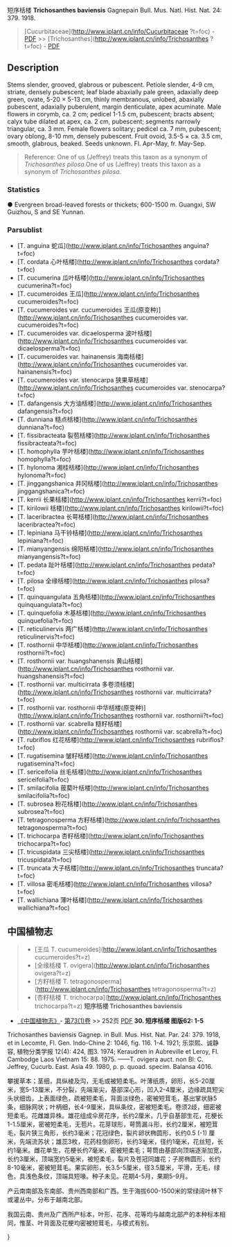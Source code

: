 短序栝楼 **Trichosanthes baviensis** Gagnepain Bull. Mus. Natl. Hist. Nat. 24: 379. 1918.

> [Cucurbitaceae](http://www.iplant.cn/info/Cucurbitaceae ?t=foc) - [PDF](http://iplant.cn/foc/pdf/Cucurbitaceae.pdf) >> [Trichosanthes](http://www.iplant.cn/info/Trichosanthes ?t=foc) - [PDF](http://www.iplant.cn/foc/pdf/Trichosanthes.pdf)

## Description

Stems slender, grooved, glabrous or pubescent. Petiole slender, 4-9 cm, striate, densely pubescent; leaf blade abaxially pale green, adaxially deep green, ovate, 5-20 × 5-13 cm, thinly membranous, unlobed, abaxially pubescent, adaxially puberulent, margin denticulate, apex acuminate. Male flowers in corymb, ca. 2 cm; pedicel 1-1.5 cm, pubescent; bracts absent; calyx tube dilated at apex, ca. 2 cm, pubescent; segments narrowly triangular, ca. 3 mm. Female flowers solitary; pedicel ca. 7 mm, pubescent; ovary oblong, 8-10 mm, densely pubescent. Fruit ovoid, 3.5-5 × ca. 3.5 cm, smooth, glabrous, beaked. Seeds unknown. Fl. Apr-May, fr. May-Sep.
> Reference: 
> One of us (Jeffrey) treats this taxon as a synonym of *Trichosanthes pilosa*.One of us (Jeffrey) treats this taxon as a synonym of *Trichosanthes pilosa*.

### Statistics
● Evergreen broad-leaved forests or thickets; 600-1500 m. Guangxi, SW Guizhou, S and SE Yunnan.

### Parsublist

* [T.  anguina  蛇瓜](http://www.iplant.cn/info/Trichosanthes anguina?t=foc)
* [T.  cordata  心叶栝楼](http://www.iplant.cn/info/Trichosanthes cordata?t=foc)
* [T.  cucumerina  瓜叶栝楼](http://www.iplant.cn/info/Trichosanthes cucumerina?t=foc)
* [T.  cucumeroides  王瓜](http://www.iplant.cn/info/Trichosanthes cucumeroides?t=foc)
* [T.  cucumeroides var. cucumeroides  王瓜(原变种)](http://www.iplant.cn/info/Trichosanthes cucumeroides var. cucumeroides?t=foc)
* [T.  cucumeroides var. dicaelosperma  波叶栝楼](http://www.iplant.cn/info/Trichosanthes cucumeroides var. dicaelosperma?t=foc)
* [T.  cucumeroides var. hainanensis  海南栝楼](http://www.iplant.cn/info/Trichosanthes cucumeroides var. hainanensis?t=foc)
* [T.  cucumeroides var. stenocarpa  狭果草栝楼](http://www.iplant.cn/info/Trichosanthes cucumeroides var. stenocarpa?t=foc)
* [T.  dafangensis  大方油栝楼](http://www.iplant.cn/info/Trichosanthes dafangensis?t=foc)
* [T.  dunniana  糙点栝楼](http://www.iplant.cn/info/Trichosanthes dunniana?t=foc)
* [T.  fissibracteata  裂苞栝楼](http://www.iplant.cn/info/Trichosanthes fissibracteata?t=foc)
* [T.  homophylla  芋叶栝楼](http://www.iplant.cn/info/Trichosanthes homophylla?t=foc)
* [T.  hylonoma  湘桂栝楼](http://www.iplant.cn/info/Trichosanthes hylonoma?t=foc)
* [T.  jinggangshanica  井冈栝楼](http://www.iplant.cn/info/Trichosanthes jinggangshanica?t=foc)
* [T.  kerrii  长果栝楼](http://www.iplant.cn/info/Trichosanthes kerrii?t=foc)
* [T.  kirilowii  栝楼](http://www.iplant.cn/info/Trichosanthes kirilowii?t=foc)
* [T.  laceribractea  长萼栝楼](http://www.iplant.cn/info/Trichosanthes laceribractea?t=foc)
* [T.  lepiniana  马干铃栝楼](http://www.iplant.cn/info/Trichosanthes lepiniana?t=foc)
* [T.  mianyangensis  绵阳栝楼](http://www.iplant.cn/info/Trichosanthes mianyangensis?t=foc)
* [T.  pedata  趾叶栝楼](http://www.iplant.cn/info/Trichosanthes pedata?t=foc)
* [T.  pilosa  全缘栝楼](http://www.iplant.cn/info/Trichosanthes pilosa?t=foc)
* [T.  quinquangulata  五角栝楼](http://www.iplant.cn/info/Trichosanthes quinquangulata?t=foc)
* [T.  quinquefolia  木基栝楼](http://www.iplant.cn/info/Trichosanthes quinquefolia?t=foc)
* [T.  reticulinervis  两广栝楼](http://www.iplant.cn/info/Trichosanthes reticulinervis?t=foc)
* [T.  rosthornii  中华栝楼](http://www.iplant.cn/info/Trichosanthes rosthornii?t=foc)
* [T.  rosthornii var. huangshanensis  黄山栝楼](http://www.iplant.cn/info/Trichosanthes rosthornii var. huangshanensis?t=foc)
* [T.  rosthornii var. multicirrata  多卷须栝楼](http://www.iplant.cn/info/Trichosanthes rosthornii var. multicirrata?t=foc)
* [T.  rosthornii var. rosthornii  中华栝楼(原变种)](http://www.iplant.cn/info/Trichosanthes rosthornii var. rosthornii?t=foc)
* [T.  rosthornii var. scabrella  糙籽栝楼](http://www.iplant.cn/info/Trichosanthes rosthornii var. scabrella?t=foc)
* [T.  rubriflos  红花栝楼](http://www.iplant.cn/info/Trichosanthes rubriflos?t=foc)
* [T.  rugatisemina  皱籽栝楼](http://www.iplant.cn/info/Trichosanthes rugatisemina?t=foc)
* [T.  sericeifolia  丝毛栝楼](http://www.iplant.cn/info/Trichosanthes sericeifolia?t=foc)
* [T.  smilacifolia  菝葜叶栝楼](http://www.iplant.cn/info/Trichosanthes smilacifolia?t=foc)
* [T.  subrosea  粉花栝楼](http://www.iplant.cn/info/Trichosanthes subrosea?t=foc)
* [T.  tetragonosperma  方籽栝楼](http://www.iplant.cn/info/Trichosanthes tetragonosperma?t=foc)
* [T.  trichocarpa  杏籽栝楼](http://www.iplant.cn/info/Trichosanthes trichocarpa?t=foc)
* [T.  tricuspidata  三尖栝楼](http://www.iplant.cn/info/Trichosanthes tricuspidata?t=foc)
* [T.  truncata  大子栝楼](http://www.iplant.cn/info/Trichosanthes truncata?t=foc)
* [T.  villosa  密毛栝楼](http://www.iplant.cn/info/Trichosanthes villosa?t=foc)
* [T.  wallichiana  薄叶栝楼](http://www.iplant.cn/info/Trichosanthes wallichiana?t=foc)
## 中国植物志

> * [王瓜  T.  cucumeroides](http://www.iplant.cn/info/Trichosanthes cucumeroides?t=z)
> * [全缘栝楼  T.  ovigera](http://www.iplant.cn/info/Trichosanthes ovigera?t=z)
> * [方籽栝楼  T.  tetragonosperma](http://www.iplant.cn/info/Trichosanthes tetragonosperma?t=z)
> * [杏籽栝楼  T.  trichocarpa](http://www.iplant.cn/info/Trichosanthes trichocarpa?t=z)
**短序栝楼 Trichosanthes baviensis**

* [《中国植物志》](http://www.iplant.cn/frps)- [第73(1)卷](http://www.iplant.cn/frps/vol/73(1)) >> 252页 [PDF](http://www.iplant.cn/frps/pdf/73(1)/252.PDF)
**30. 短序栝楼 图版62: 1-5**

Trichosanthes baviensis Gagnep. in Bull. Mus. Hist. Nat. Par. 24: 379. 1918, et in Lecomte, Fl. Gen. Indo-Chine 2: 1046, fig. 116. 1-4. 1921; 乐崇熙、诚静容, 植物分类学报 12(4): 424, 图3. 1974; Keraudren in Aubreville et Leroy, Fl. Cambodge Laos Vietnam 15: 88. 1975. ——T. ovigera auct. non Bl: C. Jeffrey, Cucurb. East. Asia 49. 1980, p. p. quoad. specim. Balansa 4016.

攀援草本；茎细，具纵棱及沟，无毛或被短柔毛。叶薄纸质，卵形，长5-20厘米，宽5-13厘米，不分裂，先端渐尖，基部深心形，凹入2-4厘米，边缘疏具短尖头状细齿，上表面绿色，疏被短柔毛，背面淡绿色，密被短茸毛，基出掌状脉5条，细脉网状；叶柄细，长4-9厘米，具纵条纹，密被短柔毛。卷须2歧，细密被短柔毛。花雌雄异株。雄花组成伞房花序，长约2厘米，几乎自基部生花，花梗长1-1.5厘米，密被短柔毛，无苞片。花芽球形，萼筒漏斗形，长约2厘米，被短茸毛，裂片狭三角形，长约3毫米；花冠绿色，裂片卵状椭圆形，长约0.5 (-1) 厘米，先端流苏状；雄蕊3枚，花药柱倒卵形，长约3毫米，径约1毫米，花丝短，长约1毫米。雌花单生，花梗长约7毫米，密被短柔毛；萼筒由基部向顶端逐渐加宽，长约3厘米，顶端宽约5毫米，被短柔毛，裂片及苍冠同雄花；子房椭圆形，长约8-10毫米，密被短茸毛。果实卵形，长3.5-5厘米，径3.5厘米，平滑，无毛，绿色，具浅色条纹，顶端具短喙。种子未见。花期4-5月，果期5-9月。

产云南南部及东南部、贵州西南部和广西。生于海拔600-1500米的常绿阔叶林下或灌丛中。分布于越南北部。

我国云南、贵州及广西所产标本，叶形、花序、花等均与越南北部产的本种标本相同，惟茎、叶背面及花梗均密被短茸毛，与模式有别。

}